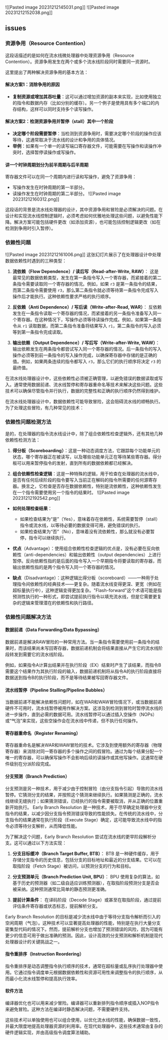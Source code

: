 ![[Pasted image 20231212145031.png]]
![[Pasted image 20231212152038.png]]

## issues

### 资源争用（Resource Contention）
这段话描述的是如何在流水线微处理器中处理资源争用（Resource Contention）。资源争用发生在两个或多个流水线阶段同时需要同一资源时。

这里提出了两种解决资源争用的基本方法：

#### 解决方案1：消除争用的原因
- **复制资源或增加其吞吐量**：这可以通过增加资源的副本来实现，比如使用独立的指令和数据内存（比如分别的缓存）。另一个例子是使用具有多个端口的内存结构，这样可以同时支持多个读写操作。

#### 解决方案2：检测资源争用并暂停（stall）其中一个阶段
- **决定哪个阶段需要暂停**：当检测到资源争用时，需要决定哪个阶段的操作应该等待，这通常取决于流水线的设计和争用的具体情况。
- **举例**：如果有一个单一的读写端口寄存器文件，可能需要在写操作和读操作冲突时，选择暂停读操作或写操作。

#### 讲一个时钟周期划分为前半周期与后半周期
寄存器文件可以在同一个周期内进行读和写操作，避免了资源争用：

- 写操作发生在时钟周期的第一半部分。
- 读操作发生在时钟周期的第二半部分。
![[Pasted image 20231212160312.png]]

这段话的背景是流水线处理器的设计，其中资源争用和冒险是必须解决的问题。在设计和实现流水线控制逻辑时，必须考虑如何优雅地处理这些问题，以避免性能下降。解决方案可能包括硬件更改（如添加资源），也可能包括控制逻辑更改（如在检测到争用时引入暂停）。

### 依赖性问题
![[Pasted image 20231212161006.png]]
这张幻灯片展示了在处理器设计中处理数据依赖性时遇到的三种类型：

1. **流依赖（Flow Dependence）/ 读后写（Read-after-Write, RAW）**：
   这是最常见的数据依赖类型，发生在第一条指令写入一个寄存器，而紧接着的第二条指令需要读取同一个寄存器的情况。例如，如果 `r3` 是第一条指令的结果，而第二条指令需要使用 `r3`，那么第二条指令就必须等待第一条指令完成写入操作后才能执行。这种依赖性要求严格的执行顺序。

2. **反依赖（Anti Dependence）/ 写后读（Write-after-Read, WAR）**：
   反依赖发生在一条指令读取一个寄存器的情况，而紧接着的另一条指令准备写入同一个寄存器。在这种情况下，写操作必须等待读操作完成。例如，如果第一条指令从 `r1` 读取数据，而第二条指令准备将结果写入 `r1`，第二条指令的写入必须等到第一条指令完成读取。

3. **输出依赖（Output Dependence）/ 写后写（Write-after-Write, WAW）**：
   输出依赖发生在两条指令都尝试写入同一个寄存器的情况。后一条指令的写入操作必须等到前一条指令的写入操作完成，以确保寄存器中存储的是正确的值。例如，如果两条连续的指令都写入 `r3`，那么它们的执行顺序将决定 `r3` 的最终值。

在流水线处理器设计中，这些依赖性必须被正确管理，以避免错误的数据读取或写入。通常使用数据前递、流水线暂停和寄存器重命名等技术来解决这些问题。这些技术可以确保尽管指令并行执行，数据的完整性和正确的执行顺序仍然得到维护。

在流水线处理器设计中，数据依赖性可能导致冒险，这会阻碍流水线的顺畅执行。为了处理这些冒险，有几种常见的技术：

### 依赖性问题检测方法
是的，在处理器的指令流水线设计中，除了组合依赖性检查逻辑外，还有其他几种依赖性检测方法：

1. **得分板（Scoreboarding）**：这是一种动态调度方法，它跟踪每个功能单元的状态，哪个寄存器正在被读写，以及哪些功能单元正在等待某些寄存器。得分板可以用来暂停指令的发射，直到所有的数据依赖都已经解决。



2. **组合依赖性检查逻辑**：这是一种特殊的逻辑，用于检查在处理器的流水线中，是否有任何后续阶段的指令要写入当前正在解码的指令所需要的任何源寄存器。换言之，它检查是否存在数据依赖性，特别是流依赖性，这种依赖性发生在一个指令需要使用另一个指令的结果时。
![[Pasted image 20231212192542.png]]
- **如何处理检查结果**：
  - 如果检查结果为“是”（Yes），意味着存在依赖性，系统需要暂停（stall）指令或流水线，以等待必要的数据变得可用，避免错误的执行。
  - 如果检查结果为“否”（No），意味着没有流依赖性，那么就没有必要暂停，指令可以继续执行。

 - **优点**（Advantage）：使用组合依赖性检查逻辑的优点是，没有必要在反向依赖性（anti-dependencies）和输出依赖性（output dependencies）上进行暂停。反向依赖性指的是后面的指令写入一个早期指令将要读取的寄存器，而输出依赖性指的是两个指令写入同一个寄存器的情况。

- **缺点**（Disadvantage）：这种逻辑比得分板（scoreboard）——一种用于处理指令间依赖性的经典技术——更复杂。随着流水线变得更深、更宽（例如在超标量执行中），这种逻辑变得更加复杂。"Flash-forward"这个术语可能是指预测性执行的一种形式，即尝试提前执行指令以填充流水线，但是它需要更复杂的逻辑来管理潜在的依赖性和执行路径。

### 依赖性问题解决方法
#### 数据前递（Data Forwarding/Data Bypassing）

数据前递是解决RAW冒险的一种常用方法。当一条指令需要使用前一条指令的结果时，而该结果尚未写回寄存器，数据前递机制会将结果直接从产生它的流水线阶段转发到需要它的流水线阶段。

例如，如果指令A计算出结果并在执行阶段（EX）结束时产生了该结果，而指令B需要这个结果作为其执行阶段的输入，数据前递机制将从指令A的执行阶段直接将数据送到指令B的执行阶段，而不是等待结果被写回寄存器文件。

#### 流水线暂停（Pipeline Stalling/Pipeline Bubbles）

当数据前递不能解决依赖性问题时，如在WAR和WAW冒险情况下，或当数据前递硬件不可用时，流水线暂停被用作解决方案。这涉及到检测到冒险时暂停流水线的进一步操作，直到必需的数据可用。流水线暂停可以通过插入空操作（NOPs）或“气泡”来实现，这些空操作会在流水线中传递，但不执行任何操作。

#### 寄存器重命名（Register Renaming）

寄存器重命名是解决WAR和WAW冒险的技术。它涉及到使用额外的寄存器（物理寄存器）来消除对同一寄存器的多个操作之间的假冒险。通过为每个结果分配一个唯一的寄存器，可以确保写操作不会影响后续的读操作或其他写操作。这通常在硬件级别在分派阶段完成。

#### 分支预测（Branch Prediction）

分支预测是另一种技术，用于减少由于控制冒险（由分支指令引起）导致的流水线暂停。它猜测分支的结果，并按照这个猜测来继续执行。如果猜测是正确的，流水线继续无缝执行；如果猜测错误，已经执行的指令需要被取消，并从正确的位置重新开始执行。
Early Branch Resolution 是一种技术，用于尽早确定处理器中分支指令的结果，以减少因分支指令预测错误导致的性能损失。在传统的流水线中，分支指令的结果通常在执行阶段（Execute Stage）确定，这可能导致流水线中的指令必须等待分支解析，从而降低性能。

为了解决这个问题，Early Branch Resolution 尝试在流水线的更早阶段解析分支。这可以通过以下方法实现：

1. **分支目标缓冲（Branch Target Buffer, BTB）**：
   BTB 是一种硬件缓存，用于存储分支指令的历史信息，包括分支的目标地址和最近的分支结果。它可以在取指阶段（Fetch Stage）被访问，以预测分支的行为和目标。

2. **分支预测单元（Branch Prediction Unit, BPU）**：
   BPU 使用复杂的算法，如基于历史的预测器（如二级自适应训练预测器），在取指阶段预测分支是否会被采纳。这种预测通常比简单的静态预测更准确。

3. **提前计算条件**：
   在译码阶段（Decode Stage）或甚至在取指阶段，通过提前评估条件寄存器或状态标志，提前解析分支。

Early Branch Resolution 的目标是减少流水线中由于等待分支指令解析而引入的空闲周期（气泡）。这种技术可以显著提高处理器的性能，特别是在执行大量分支密集型代码的情况下。然而，提前解析分支也增加了预测错误的风险，因为可能有更少的信息可用于做出准确的预测。因此，设计高效的分支预测和解析机制是现代处理器设计的关键挑战之一。
#### 指令重排序（Instruction Reordering）

指令重排序是动态调整指令执行顺序的技术，通常在超标量或乱序执行处理器中使用。它通过指令调度单元根据数据依赖性和资源可用性来调整指令的执行顺序，从而最小化流水线暂停和提高执行效率。

#### 软件方法

编译器优化也可以用来减少冒险。编译器可以重新排列指令顺序或插入NOP指令来避免冒险。这种方法在编译时静态解决问题，不需要硬件支持。

这些技术可以单独使用也可以组合使用，以优化流水线的性能，确保数据一致性，并最大限度地提高处理器资源的利用率。在现代处理器中，这些技术通常由复杂的硬件逻辑实现，并由高级指令调度算法辅助。